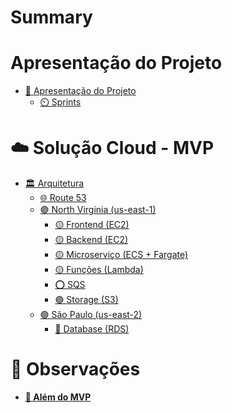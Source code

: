 # Summary

# Apresentação do Projeto
- [📃 Apresentação do Projeto](./apresentacao.md)
  - [⏲️ Sprints](./apresentacao/sprints.md)
# ☁️ Solução Cloud - MVP
<!-- - [☁️ Solução Cloud (AWS)](./infra.md) -->
- [🏛️ Arquitetura](./infra.md)
  <!-- - [Regiões](./infra/regions.md) -->
  - [🌐 Route 53](./infra/route53.md)
  - [🟣 North Virginia (us-east-1)](./infra/regions/us-east-1.md)
    - [🟡 Frontend (EC2)](./infra/frontend.md)
    - [🟡 Backend (EC2)](./infra/backend.md)
    - [🟡 Microserviço (ECS + Fargate)](./infra/microservicos.md)
    - [🟡 Funções (Lambda)](./infra/funcoes.md)
    - [⭕ SQS](./infra/sqs.md)
    - [🟢 Storage (S3)](./infra/storage.md)
  - [🟣 São Paulo (us-east-2)](./infra/regions/sa-east-1.md)
    - [🔵 Database (RDS)](./infra/database.md)

# 📝 Observações
- [**🚀 Além do MVP**](./infra/observacoes.md)
  <!-- - [💂‍♀️ IAM](./infra/iam.md) -->
<!-- - [💲 Estimativa de Custo](./infra/custo.md) -->
<!-- - [👨‍💻 IaC](./iac.md) -->
